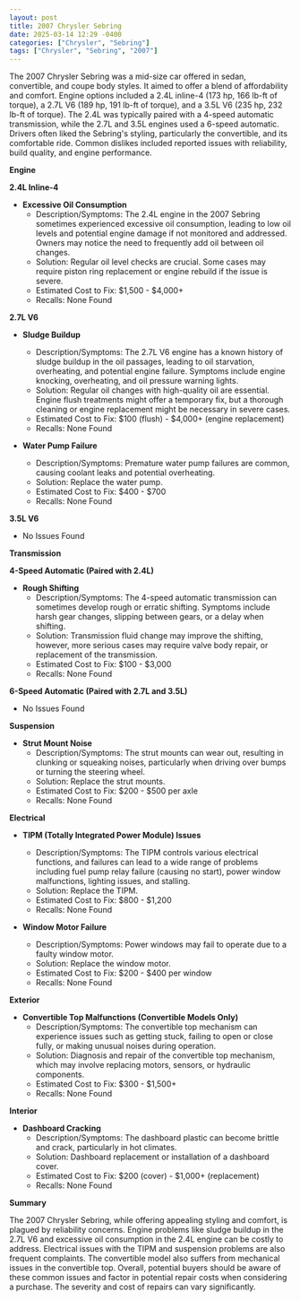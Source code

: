 ```yaml
---
layout: post
title: 2007 Chrysler Sebring
date: 2025-03-14 12:29 -0400
categories: ["Chrysler", "Sebring"]
tags: ["Chrysler", "Sebring", "2007"]
---
```

The 2007 Chrysler Sebring was a mid-size car offered in sedan, convertible, and coupe body styles. It aimed to offer a blend of affordability and comfort. Engine options included a 2.4L inline-4 (173 hp, 166 lb-ft of torque), a 2.7L V6 (189 hp, 191 lb-ft of torque), and a 3.5L V6 (235 hp, 232 lb-ft of torque). The 2.4L was typically paired with a 4-speed automatic transmission, while the 2.7L and 3.5L engines used a 6-speed automatic. Drivers often liked the Sebring's styling, particularly the convertible, and its comfortable ride. Common dislikes included reported issues with reliability, build quality, and engine performance.

**Engine**

**2.4L Inline-4**
*   **Excessive Oil Consumption**
    *   Description/Symptoms: The 2.4L engine in the 2007 Sebring sometimes experienced excessive oil consumption, leading to low oil levels and potential engine damage if not monitored and addressed. Owners may notice the need to frequently add oil between oil changes.
    *   Solution: Regular oil level checks are crucial. Some cases may require piston ring replacement or engine rebuild if the issue is severe.
    *   Estimated Cost to Fix: $1,500 - $4,000+
    *   Recalls: None Found

**2.7L V6**

*   **Sludge Buildup**
    *   Description/Symptoms: The 2.7L V6 engine has a known history of sludge buildup in the oil passages, leading to oil starvation, overheating, and potential engine failure. Symptoms include engine knocking, overheating, and oil pressure warning lights.
    *   Solution: Regular oil changes with high-quality oil are essential. Engine flush treatments might offer a temporary fix, but a thorough cleaning or engine replacement might be necessary in severe cases.
    *   Estimated Cost to Fix: $100 (flush) - $4,000+ (engine replacement)
    *   Recalls: None Found

*   **Water Pump Failure**
    *   Description/Symptoms: Premature water pump failures are common, causing coolant leaks and potential overheating.
    *   Solution: Replace the water pump.
    *   Estimated Cost to Fix: $400 - $700
    *   Recalls: None Found

**3.5L V6**
*   No Issues Found

**Transmission**

**4-Speed Automatic (Paired with 2.4L)**
*   **Rough Shifting**
    * Description/Symptoms: The 4-speed automatic transmission can sometimes develop rough or erratic shifting. Symptoms include harsh gear changes, slipping between gears, or a delay when shifting.
    * Solution: Transmission fluid change may improve the shifting, however, more serious cases may require valve body repair, or replacement of the transmission.
    * Estimated Cost to Fix: $100 - $3,000
    * Recalls: None Found

**6-Speed Automatic (Paired with 2.7L and 3.5L)**
*   No Issues Found

**Suspension**

*   **Strut Mount Noise**
    *   Description/Symptoms: The strut mounts can wear out, resulting in clunking or squeaking noises, particularly when driving over bumps or turning the steering wheel.
    *   Solution: Replace the strut mounts.
    *   Estimated Cost to Fix: $200 - $500 per axle
    *   Recalls: None Found

**Electrical**

*   **TIPM (Totally Integrated Power Module) Issues**
    *   Description/Symptoms: The TIPM controls various electrical functions, and failures can lead to a wide range of problems including fuel pump relay failure (causing no start), power window malfunctions, lighting issues, and stalling.
    *   Solution: Replace the TIPM.
    *   Estimated Cost to Fix: $800 - $1,200
    *   Recalls: None Found

*   **Window Motor Failure**
    *   Description/Symptoms: Power windows may fail to operate due to a faulty window motor.
    *   Solution: Replace the window motor.
    *   Estimated Cost to Fix: $200 - $400 per window
    *   Recalls: None Found

**Exterior**

*   **Convertible Top Malfunctions (Convertible Models Only)**
    *   Description/Symptoms: The convertible top mechanism can experience issues such as getting stuck, failing to open or close fully, or making unusual noises during operation.
    *   Solution: Diagnosis and repair of the convertible top mechanism, which may involve replacing motors, sensors, or hydraulic components.
    *   Estimated Cost to Fix: $300 - $1,500+
    *   Recalls: None Found

**Interior**

*   **Dashboard Cracking**
    *   Description/Symptoms: The dashboard plastic can become brittle and crack, particularly in hot climates.
    *   Solution: Dashboard replacement or installation of a dashboard cover.
    *   Estimated Cost to Fix: $200 (cover) - $1,000+ (replacement)
    *   Recalls: None Found

**Summary**

The 2007 Chrysler Sebring, while offering appealing styling and comfort, is plagued by reliability concerns. Engine problems like sludge buildup in the 2.7L V6 and excessive oil consumption in the 2.4L engine can be costly to address. Electrical issues with the TIPM and suspension problems are also frequent complaints. The convertible model also suffers from mechanical issues in the convertible top. Overall, potential buyers should be aware of these common issues and factor in potential repair costs when considering a purchase. The severity and cost of repairs can vary significantly.

